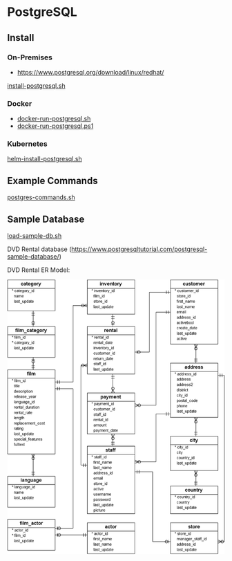 # PostgreSQL

## Install

### On-Premises

- https://www.postgresql.org/download/linux/redhat/

[install-postgresql.sh](/postgresql/install-postgresql.sh)

### Docker

- [docker-run-postgresql.sh](/postgresql/docker-run-postgresql.sh)
- [docker-run-postgresql.ps1](/postgresql/docker-run-postgresql.ps1)

### Kubernetes

[helm-install-postgresql.sh](/postgresql/helm-install-postgresql.sh)

## Example Commands

[postgres-commands.sh](/postgresql/postgres-commands.sh)

## Sample Database

[load-sample-db.sh](/postgresql/load-sample-db.sh)

DVD Rental database (https://www.postgresqltutorial.com/postgresql-sample-database/)

DVD Rental ER Model:

![dvd-rental-erd](/contents/images/dvd-rental-sample-database-diagram.png)
